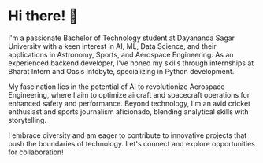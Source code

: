 # Hi there! 👋

I'm a passionate Bachelor of Technology student at Dayananda Sagar University with a keen interest in AI, ML, Data Science, and their applications in Astronomy, Sports, and Aerospace Engineering. As an experienced backend developer, I've honed my skills through internships at Bharat Intern and Oasis Infobyte, specializing in Python development.

My fascination lies in the potential of AI to revolutionize Aerospace Engineering, where I aim to optimize aircraft and spacecraft operations for enhanced safety and performance. Beyond technology, I'm an avid cricket enthusiast and sports journalism aficionado, blending analytical skills with storytelling.

I embrace diversity and am eager to contribute to innovative projects that push the boundaries of technology. Let's connect and explore opportunities for collaboration!
